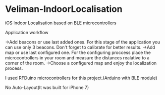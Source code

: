 # Veliman-IndoorLocalisation
iOS Indoor Localisation based on BLE microcontrollers

Application workflow

->Add beacons or use last added ones. For this stage of the application you can use only 3 beacons. Don't forget to calibrate for better results.
->Add map or use last configured one. For the configuring proccess place the microcontrollers in your room and measure the distances realative to a corner of the room.
->Choose a configured map and enjoy the localization process.

I used RFDuino microcontrollers for this project.(Arduino with BLE module)

No Auto-Layout(It was built for iPhone 7)

